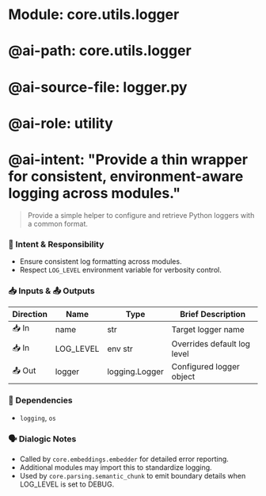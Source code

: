 # Module: core.utils.logger

# @ai-path: core.utils.logger
# @ai-source-file: logger.py
# @ai-role: utility
# @ai-intent: "Provide a thin wrapper for consistent, environment-aware logging across modules."

> Provide a simple helper to configure and retrieve Python loggers with a common format.

### 🎯 Intent & Responsibility
- Ensure consistent log formatting across modules.
- Respect `LOG_LEVEL` environment variable for verbosity control.

### 📥 Inputs & 📤 Outputs
| Direction | Name        | Type            | Brief Description |
|-----------|-------------|-----------------|-------------------|
| 📥 In     | name        | str             | Target logger name |
| 📥 In     | LOG_LEVEL   | env str         | Overrides default log level |
| 📤 Out    | logger      | logging.Logger  | Configured logger object |

### 🔗 Dependencies
- `logging`, `os`

### 🗣 Dialogic Notes
- Called by `core.embeddings.embedder` for detailed error reporting.
- Additional modules may import this to standardize logging.
- Used by `core.parsing.semantic_chunk` to emit boundary details when
  LOG_LEVEL is set to DEBUG.
